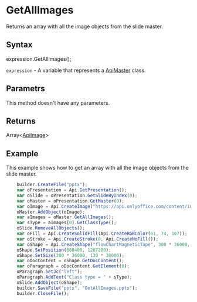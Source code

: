 # GetAllImages

Returns an array with all the image objects from the slide master.

## Syntax

expression.GetAllImages();

`expression` - A variable that represents a [ApiMaster](../ApiMaster.md) class.

## Parametrs

This method doesn't have any parameters.

## Returns

Array<[ApiImage](../../ApiImage/ApiImage.md)>

## Example

This example shows how to get an array with all the image objects from the slide master.

```javascript
	builder.CreateFile("pptx");
	var oPresentation = Api.GetPresentation();
	var oSlide = oPresentation.GetSlideByIndex(0);
	var oMaster = oPresentation.GetMaster(0);
	var oImage = Api.CreateImage("https://api.onlyoffice.com/content/img/docbuilder/examples/coordinate_aspects.png", 60 * 36000, 35 * 36000);
	oMaster.AddObject(oImage);
	var aImages = oMaster.GetAllImages();
	var sType = aImages[0].GetClassType();
	oSlide.RemoveAllObjects();
	var oFill = Api.CreateSolidFill(Api.CreateRGBColor(61, 74, 107));
	var oStroke = Api.CreateStroke(0, Api.CreateNoFill());
	var oShape = Api.CreateShape("flowChartMagneticTape", 300 * 36000, 130 * 36000, oFill, oStroke);
	oShape.SetPosition(608400, 1267200);
	oShape.SetSize(300 * 36000, 130 * 36000);
	var oDocContent = oShape.GetDocContent();
	var oParagraph = oDocContent.GetElement(0);
	oParagraph.SetJc("left");
	oParagraph.AddText("Class type = " + sType);
	oSlide.AddObject(oShape);
	builder.SaveFile("pptx", "GetAllImages.pptx");
	builder.CloseFile();
```